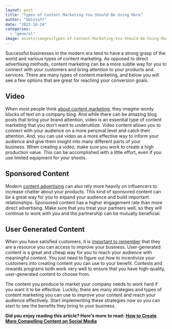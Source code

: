 ```yaml
---
layout: post
title: "Types of Content Marketing You Should Be Using More"
author: "kbistaff"
date: "2022-10-24"
categories: 
  - "general"
image: assets/images/Types-of-Content-Marketing-You-Should-Be-Using-More.jpg
---
```


Successful businesses in the modern era tend to have a strong grasp of the world and various types of content marketing. As opposed to direct advertising methods, content marketing can be a more subtle way for you to connect with your customers and bring attention to your products and services. There are many types of content marketing, and below you will see a few options that are great for reaching your conversion goals.

## **Video**

When most people think [about content marketing](https://sproutsocial.com/insights/content-marketing-plan/), they imagine wordy blocks of text on a company blog. And while there can be amazing blog posts that bring your brand attention, video is an essential type of content marketing that you don’t want to underutilize. Video content allows you to connect with your audience on a more personal level and catch their attention. And, you can use video as a more effective way to inform your audience and give them insight into many different parts of your business. When creating a video, make sure you work to create a high production value. This can be accomplished with a little effort, even if you use limited equipment for your shoots.

## **Sponsored Content**

Modern [content advertising](https://agilityads.com/blog/programmatic-vs-native-advertising-agility-digital/) can also rely more heavily on influencers to increase chatter about your products. This kind of sponsored content can be a great way for you to expand your audience and build important relationships. Sponsored content has a higher engagement rate than more direct advertising. Make sure that you treat your partners well, so they will continue to work with you and the partnership can be mutually beneficial.

## **User Generated Content**

When you have satisfied customers, it is [important to remember](https://terakeet.com/blog/types-of-content-marketing/) that they are a resource you can access to improve your business. User-generated content is a great and cheap way for you to reach your audience with meaningful content. You just need to figure out how to incentivize your customers into creating content you can use to your benefit. Contests and rewards programs both work very well to ensure that you have high-quality, user-generated content to choose from.

The content you produce to market your company needs to work hard if you want it to be effective. Luckily, there are many strategies and types of content marketing you can use to improve your content and reach your audience effectively. Start implementing these strategies now so you can start to see the benefits they bring to your business.

**Did you enjoy reading this article? Here’s more to read:** [**How to Create More Compelling Content on Social Media**](https://katebagoy.com/how-to-create-more-compelling-content-on-social-media/)
